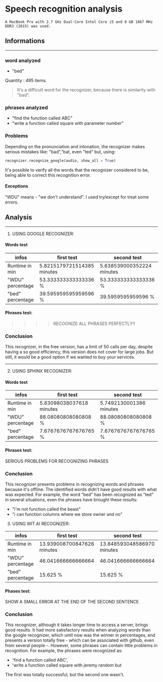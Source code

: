 # Speech recognition analysis

```
A MacBook Pro with 2.7 GHz Dual-Core Intel Core i5 and 8 GB 1867 MHz DDR3 (2015) was used.
```

## Informations

- - -

### word analyzed 
 - "bed" 
 
Quantity : 495 items.
> It's a difficult word for the recognizer, because there is similarity with "bad".

### phrases analyzed 
 - "find the function called ABC"
 - "write a function called square with parameter number"

### Problems
Depending on the pronunciation and intonation, the recognizer makes serious mistakes like: "bad","bat, even "ted" but, using:
```python
recognizer.recognize_google(audio, show_all = True) 
```
It's possible to verify all the words that the recognizer considered to be, being able to correct this recognition error.

#### Exceptions
"WDU" means - "we don't understand". I used try/except for treat some errors.


## Analysis

- - -

1. USING GOOGLE RECOGNIZER:

#### Words test

infos            | first test                 | second test
-----------------|----------------------------|------------------------
Runtime in min   | 5.8215179721514385 minutes | 5.638539000352224 minutes
"WDU" percentage | 53.333333333333336 %       | 53.333333333333336 %
"bed" percentage | 39.595959595959596 %       | 39.5959595959596 %

#### Phrases test: 
>>>> RECOGNIZE ALL PHRASES PERFECTLY!!

### Conclusion
This recognizer, in the free version, has a limit of 50 calls per day, despite having a so good efficiency, this version does not cover for large jobs. But still, it would be a good option if we wanted to buy your services.

- - -

2. USING SPHINX RECOGNIZER:

#### Words test

infos            | first test                 | second test
-----------------|----------------------------|------------------------
Runtime in min   | 5.83098038037618  minutes  | 5.7492130001386  minutes
"WDU" percentage | 88.08080808080808  %       | 88.08080808080808  %
"bed" percentage | 7.6767676767676765 %       | 7.6767676767676765 %

#### Phrases test: 
SERIOUS PROBLEMS FOR RECOGNIZING PHRASES


### Conclusion
This recognizer presents problems in recognizing words and phrases because it's offline. The identified words didn't  have good results with what was expected. For example, the word "bed" has been recognized as "ted" in several situations, even the phrases have brought these results:
 - "i'm not function called the beast" 
 - "i can function columns where we store owner and no"


3. USING WIT.AI RECOGNIZER:

infos            | first test                 | second test
-----------------|----------------------------|------------------------
Runtime in min   | 13.939008700847626 minutes | 13.848593048586970 minutes
"WDU" percentage | 46.041666666666664         | 46.041666666666664
"bed" percentage | 15.625 %                   | 15.625 %

#### Phases test: 
SHOW A SMALL ERROR AT THE END OF THE SECOND SENTENCE

### Conclusion
 This recognizer, although it takes longer time to access a server,
brings good results. It had more satisfactory results when analyzing words than the google recognizer, which until now was the winner in percentages, and presents a version totally free - which can be associated with github, even from several people -. However, some phrases can contain little problems in recognition. For example, the phrases were recognized as:
 - 'find a function called ABC',
 - 'write a function called square with jeremy random but

The first was totally successful, but the second one wasn't.